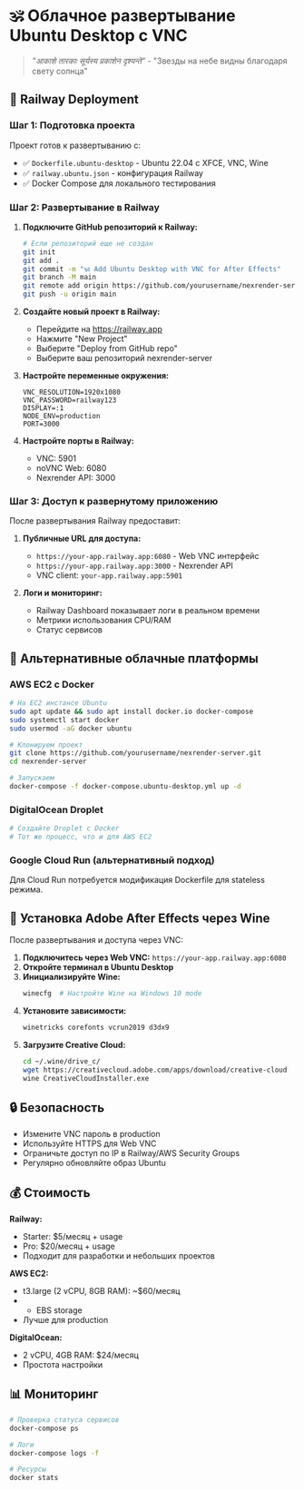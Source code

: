 # 🕉️ Облачное развертывание Ubuntu Desktop с VNC

> *"आकाशे तारकाः सूर्यस्य प्रकाशेन दृश्यन्ते"* - "Звезды на небе видны благодаря свету солнца"

## 🚀 Railway Deployment

### Шаг 1: Подготовка проекта

Проект готов к развертыванию с:
- ✅ `Dockerfile.ubuntu-desktop` - Ubuntu 22.04 с XFCE, VNC, Wine
- ✅ `railway.ubuntu.json` - конфигурация Railway
- ✅ Docker Compose для локального тестирования

### Шаг 2: Развертывание в Railway

1. **Подключите GitHub репозиторий к Railway:**
   ```bash
   # Если репозиторий еще не создан
   git init
   git add .
   git commit -m "🕉️ Add Ubuntu Desktop with VNC for After Effects"
   git branch -M main
   git remote add origin https://github.com/yourusername/nexrender-server.git
   git push -u origin main
   ```

2. **Создайте новый проект в Railway:**
   - Перейдите на https://railway.app
   - Нажмите "New Project"
   - Выберите "Deploy from GitHub repo"
   - Выберите ваш репозиторий nexrender-server

3. **Настройте переменные окружения:**
   ```
   VNC_RESOLUTION=1920x1080
   VNC_PASSWORD=railway123
   DISPLAY=:1
   NODE_ENV=production
   PORT=3000
   ```

4. **Настройте порты в Railway:**
   - VNC: 5901
   - noVNC Web: 6080
   - Nexrender API: 3000

### Шаг 3: Доступ к развернутому приложению

После развертывания Railway предоставит:

1. **Публичные URL для доступа:**
   - `https://your-app.railway.app:6080` - Web VNC интерфейс
   - `https://your-app.railway.app:3000` - Nexrender API
   - VNC client: `your-app.railway.app:5901`

2. **Логи и мониторинг:**
   - Railway Dashboard показывает логи в реальном времени
   - Метрики использования CPU/RAM
   - Статус сервисов

## 🔧 Альтернативные облачные платформы

### AWS EC2 с Docker

```bash
# На EC2 инстансе Ubuntu
sudo apt update && sudo apt install docker.io docker-compose
sudo systemctl start docker
sudo usermod -aG docker ubuntu

# Клонируем проект
git clone https://github.com/yourusername/nexrender-server.git
cd nexrender-server

# Запускаем
docker-compose -f docker-compose.ubuntu-desktop.yml up -d
```

### DigitalOcean Droplet

```bash
# Создайте Droplet с Docker
# Тот же процесс, что и для AWS EC2
```

### Google Cloud Run (альтернативный подход)

Для Cloud Run потребуется модификация Dockerfile для stateless режима.

## 🍷 Установка Adobe After Effects через Wine

После развертывания и доступа через VNC:

1. **Подключитесь через Web VNC:** `https://your-app.railway.app:6080`
2. **Откройте терминал в Ubuntu Desktop**
3. **Инициализируйте Wine:**
   ```bash
   winecfg  # Настройте Wine на Windows 10 mode
   ```
4. **Установите зависимости:**
   ```bash
   winetricks corefonts vcrun2019 d3dx9
   ```
5. **Загрузите Creative Cloud:**
   ```bash
   cd ~/.wine/drive_c/
   wget https://creativecloud.adobe.com/apps/download/creative-cloud
   wine CreativeCloudInstaller.exe
   ```

## 🔒 Безопасность

- Измените VNC пароль в production
- Используйте HTTPS для Web VNC
- Ограничьте доступ по IP в Railway/AWS Security Groups
- Регулярно обновляйте образ Ubuntu

## 💰 Стоимость

**Railway:**
- Starter: $5/месяц + usage
- Pro: $20/месяц + usage
- Подходит для разработки и небольших проектов

**AWS EC2:**
- t3.large (2 vCPU, 8GB RAM): ~$60/месяц
- + EBS storage
- Лучше для production

**DigitalOcean:**
- 2 vCPU, 4GB RAM: $24/месяц
- Простота настройки

## 📊 Мониторинг

```bash
# Проверка статуса сервисов
docker-compose ps

# Логи
docker-compose logs -f

# Ресурсы
docker stats
```
